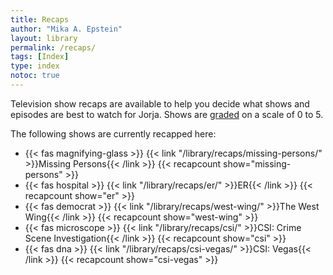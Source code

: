 ```yaml
---
title: Recaps
author: "Mika A. Epstein"
layout: library
permalink: /recaps/
tags: [Index]
type: index
notoc: true
---
```


Television show recaps are available to help you decide what shows and episodes are best to watch for Jorja. Shows are [graded](/faq/grading/) on a scale of 0 to 5.

The following shows are currently recapped here:

* {{< fas magnifying-glass >}} {{< link "/library/recaps/missing-persons/" >}}Missing Persons{{< /link >}} {{< recapcount show="missing-persons" >}}
* {{< fas hospital >}} {{< link "/library/recaps/er/" >}}ER{{< /link >}} {{< recapcount show="er" >}}
* {{< fas democrat >}} {{< link "/library/recaps/west-wing/" >}}The West Wing{{< /link >}} {{< recapcount show="west-wing" >}}
* {{< fas microscope >}} {{< link "/library/recaps/csi/" >}}CSI: Crime Scene Investigation{{< /link >}} {{< recapcount show="csi" >}}
* {{< fas dna >}} {{< link "/library/recaps/csi-vegas/" >}}CSI: Vegas{{< /link >}} {{< recapcount show="csi-vegas" >}}

